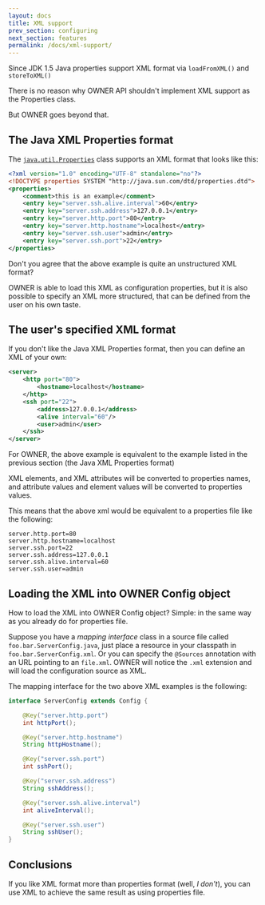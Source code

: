 ```yaml
---
layout: docs
title: XML support
prev_section: configuring
next_section: features
permalink: /docs/xml-support/
---
```


Since JDK 1.5 Java properties support XML format via `loadFromXML()` and `storeToXML()`

There is no reason why OWNER API shouldn't implement XML support as the Properties class.

But OWNER goes beyond that.


The Java XML Properties format
------------------------------

The [`java.util.Properties`](http://docs.oracle.com/javase/7/docs/api/java/util/Properties.html)
class supports an XML format that looks like this:

```xml
<?xml version="1.0" encoding="UTF-8" standalone="no"?>
<!DOCTYPE properties SYSTEM "http://java.sun.com/dtd/properties.dtd">
<properties>
    <comment>this is an example</comment>
    <entry key="server.ssh.alive.interval">60</entry>
    <entry key="server.ssh.address">127.0.0.1</entry>
    <entry key="server.http.port">80</entry>
    <entry key="server.http.hostname">localhost</entry>
    <entry key="server.ssh.user">admin</entry>
    <entry key="server.ssh.port">22</entry>
</properties>
```

Don't you agree that the above example is quite an unstructured XML format?

OWNER is able to load this XML as configuration properties, but it is also possible to specify an XML more structured,
that can be defined from the user on his own taste.


The user's specified XML format
-------------------------------

If you don't like the Java XML Properties format, then you can define an XML of your own:

```xml
<server>
    <http port="80">
        <hostname>localhost</hostname>
    </http>
    <ssh port="22">
        <address>127.0.0.1</address>
        <alive interval="60"/>
        <user>admin</user>
    </ssh>
</server>
```

For OWNER, the above example is equivalent to the example listed in the previous section (the Java XML Properties format)

XML elements, and XML attributes will be converted to properties names, and attribute values and element values will be
converted to properties values.

This means that the above xml would be equivalent to a properties file like the following:

```
server.http.port=80
server.http.hostname=localhost
server.ssh.port=22
server.ssh.address=127.0.0.1
server.ssh.alive.interval=60
server.ssh.user=admin
```

Loading the XML into OWNER Config object
----------------------------------------

How to load the XML into OWNER Config object? Simple: in the same way as you already do for properties file.

Suppose you have a *mapping interface* class in a source file called `foo.bar.ServerConfig.java`, just place a
resource in your classpath in `foo.bar.ServerConfig.xml`. Or you can specify the `@Sources` annotation with an URL
pointing to an `file.xml`. OWNER will notice the `.xml` extension and will load the configuration source as XML.

The mapping interface for the two above XML examples is the following:

```java
interface ServerConfig extends Config {

    @Key("server.http.port")
    int httpPort();

    @Key("server.http.hostname")
    String httpHostname();

    @Key("server.ssh.port")
    int sshPort();

    @Key("server.ssh.address")
    String sshAddress();

    @Key("server.ssh.alive.interval")
    int aliveInterval();

    @Key("server.ssh.user")
    String sshUser();
}
```

Conclusions
-----------

If you like XML format more than properties format (well, *I don't*), you can use XML to achieve the same result as
using properties file.
